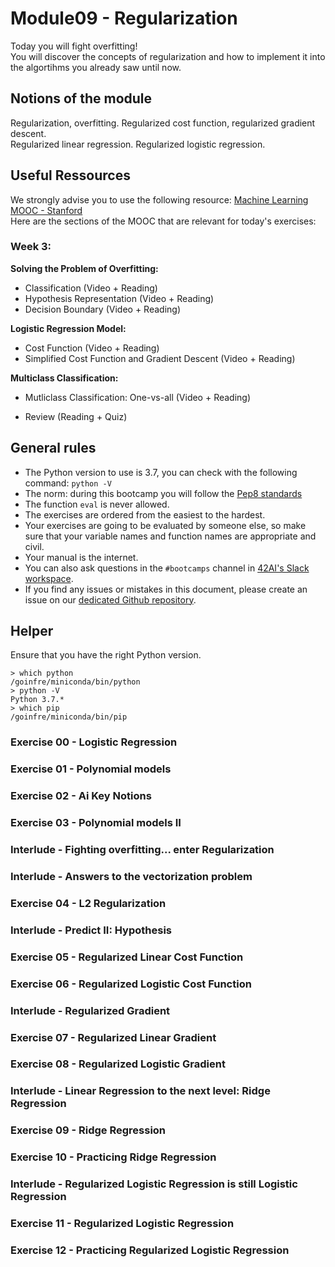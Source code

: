 # Module09 - Regularization
Today you will fight overfitting!  
You will discover the concepts of regularization and how to implement it into the algortihms you already saw until now. 

## Notions of the module
Regularization, overfitting. Regularized cost function, regularized gradient descent.  
Regularized linear regression. Regularized logistic regression.

## Useful Ressources  
  
We strongly advise you to use the following resource:
[Machine Learning MOOC - Stanford](https://www.coursera.org/learn/machine-learning/home/week/3)  
Here are the sections of the MOOC that are relevant for today's exercises: 

### Week 3: 

**Solving the Problem of Overfitting:**
* Classification (Video + Reading)
* Hypothesis Representation (Video + Reading)
* Decision Boundary (Video + Reading)

**Logistic Regression Model:**
* Cost Function (Video + Reading)
* Simplified Cost Function and Gradient Descent (Video + Reading)
 
**Multiclass Classification:**
* Mutliclass Classification: One-vs-all (Video + Reading)

* Review (Reading + Quiz)

## General rules

* The Python version to use is 3.7, you can check with the following command: `python -V`
* The norm: during this bootcamp you will follow the [Pep8 standards](https://www.python.org/dev/peps/pep-0008/)
* The function `eval` is never allowed.
* The exercises are ordered from the easiest to the hardest.
* Your exercises are going to be evaluated by someone else, so make sure that your variable names and function names are appropriate and civil. 
* Your manual is the internet.
* You can also ask questions in the `#bootcamps` channel in [42AI's Slack workspace](https://42-ai.slack.com).
* If you find any issues or mistakes in this document, please create an issue on our [dedicated Github repository](https://github.com/42-AI/bootcamp_machine-learning/issues).

## Helper

Ensure that you have the right Python version.

```
> which python
/goinfre/miniconda/bin/python
> python -V
Python 3.7.*
> which pip
/goinfre/miniconda/bin/pip
```

### Exercise 00 - Logistic Regression

### Exercise 01 - Polynomial models

### Exercise 02 - Ai Key Notions

### Exercise 03 - Polynomial models II

### Interlude - Fighting overfitting... enter Regularization

### Interlude - Answers to the vectorization problem

### Exercise 04 - L2 Regularization

### Interlude - Predict II: Hypothesis

### Exercise 05 - Regularized Linear Cost Function

### Exercise 06 - Regularized Logistic Cost Function

### Interlude - Regularized Gradient

### Exercise 07 - Regularized Linear Gradient

### Exercise 08 - Regularized Logistic Gradient

### Interlude - Linear Regression to the next level: Ridge Regression

### Exercise 09 - Ridge Regression

### Exercise 10 - Practicing Ridge Regression

### Interlude - Regularized Logistic Regression is still Logistic Regression

### Exercise 11 -  Regularized Logistic Regression

### Exercise 12 - Practicing Regularized Logistic Regression
